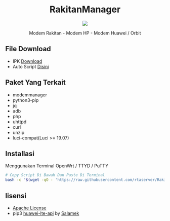 <h1 align="center">
  <br>RakitanManager<br>

</h1>

  <p align="center">
	<a target="_blank" href="https://github.com/rtaserver/RakitanManager/tree/package/main">
    <img src="https://img.shields.io/github/v/release/rtaserver/RakitanManager?label=Release%20App">
    </a>
  </p>
  


<p align="center">
Modem Rakitan - Modem HP - Modem Huawei / Orbit
</p>



File Download
---


* IPK [Download](https://github.com/rtaserver/RakitanManager/tree/package/main)
* Auto Script [Disini](#installasi)


Paket Yang Terkait
---

* modemmanager
* python3-pip
* jq
* adb
* php
* uhttpd
* curl
* unzip
* luci-compat(Luci >= 19.07)


Installasi
---


Menggunakan Terminal OpenWrt / TTYD / PuTTY
```bash
# Copy Script Di Bawah Dan Paste Di Terminal
bash -c "$(wget -qO - 'https://raw.githubusercontent.com/rtaserver/RakitanManager/main/install.sh')"
```


lisensi
---


* [Apache License](https://github.com/rtaserver/RakitanManager/blob/main/LICENSE)
* pip3 [huawei-lte-api](https://github.com/Salamek/huawei-lte-api) by [Salamek](https://github.com/Salamek)

